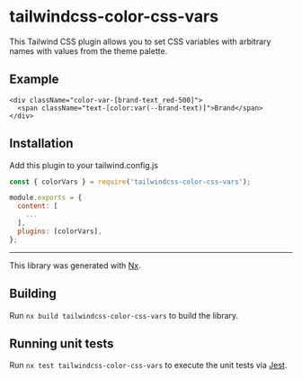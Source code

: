 # tailwindcss-color-css-vars

This Tailwind CSS plugin allows you to set CSS variables with arbitrary names with values from the theme palette.

## Example

```tsx
<div className="color-var-[brand-text_red-500]">
  <span className="text-[color:var(--brand-text)]">Brand</span>
</div>
```

## Installation

Add this plugin to your tailwind.config.js

```javascript
const { colorVars } = require('tailwindcss-color-css-vars');

module.exports = {
  content: [
    ...
  ],
  plugins: [colorVars],
};

```

---

This library was generated with [Nx](https://nx.dev).

## Building

Run `nx build tailwindcss-color-css-vars` to build the library.

## Running unit tests

Run `nx test tailwindcss-color-css-vars` to execute the unit tests via [Jest](https://jestjs.io).
